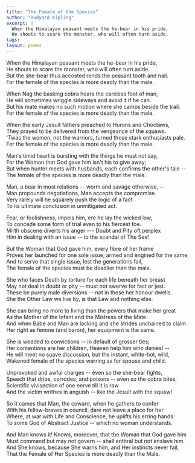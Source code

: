 ```yaml
---
title: "The Female of the Species"
author: "Rudyard Kipling"
excerpt: |
  When the Himalayan peasant meets the he-bear in his pride,  
  He shouts to scare the monster, who will often turn aside.
tags:
layout: poems
---
```


When the Himalayan peasant meets the he-bear in his pride,  
He shouts to scare the monster, who will often turn aside.  
But the she-bear thus accosted rends the peasant tooth and nail.  
For the female of the species is more deadly than the male.  

When Nag the basking cobra hears the careless foot of man,  
He will sometimes wriggle sideways and avoid it if he can.  
But his mate makes no such motion where she camps beside the trail.  
For the female of the species is more deadly than the male.  

When the early Jesuit fathers preached to Hurons and Choctaws,  
They prayed to be delivered from the vengeance of the squaws.  
'Twas the women, not the warriors, turned those stark enthusiasts pale.  
For the female of the species is more deadly than the male.  

Man's timid heart is bursting with the things he must not say,  
For the Woman that God gave him isn't his to give away;  
But when hunter meets with husbands, each confirms the other's tale --  
The female of the species is more deadly than the male.  

Man, a bear in most relations -- worm and savage otherwise, --  
Man propounds negotiations, Man accepts the compromise.  
Very rarely will he squarely push the logic of a fact  
To its ultimate conclusion in unmitigated act.  

Fear, or foolishness, impels him, ere he lay the wicked low,  
To concede some form of trial even to his fiercest foe.  
Mirth obscene diverts his anger --- Doubt and Pity oft perplex  
Him in dealing with an issue -- to the scandal of The Sex!  

But the Woman that God gave him, every fibre of her frame  
Proves her launched for one sole issue, armed and engined for the same,  
And to serve that single issue, lest the generations fail,  
The female of the species must be deadlier than the male.  

She who faces Death by torture for each life beneath her breast  
May not deal in doubt or pity -- must not swerve for fact or jest.  
These be purely male diversions -- not in these her honour dwells.  
She the Other Law we live by, is that Law and nothing else.  

She can bring no more to living than the powers that make her great  
As the Mother of the Infant and the Mistress of the Mate.  
And when Babe and Man are lacking and she strides unchained to claim  
Her right as femme (and baron), her equipment is the same.  

She is wedded to convictions -- in default of grosser ties;  
Her contentions are her children, Heaven help him who denies! --  
He will meet no suave discussion, but the instant, white-hot, wild,  
Wakened female of the species warring as for spouse and child.  

Unprovoked and awful charges -- even so the she-bear fights,  
Speech that drips, corrodes, and poisons -- even so the cobra bites,  
Scientific vivisection of one nerve till it is raw  
And the victim writhes in anguish -- like the Jesuit with the squaw!  

So it cames that Man, the coward, when he gathers to confer  
With his fellow-braves in council, dare not leave a place for her  
Where, at war with Life and Conscience, he uplifts his erring hands  
To some God of Abstract Justice -- which no woman understands.  

And Man knows it! Knows, moreover, that the Woman that God gave him  
Must command but may not govern -- shall enthral but not enslave him.  
And She knows, because She warns him, and Her instincts never fail,  
That the Female of Her Species is more deadly than the Male.  
